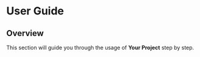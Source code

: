
# User Guide

## Overview

This section will guide you through the usage of **Your Project** step by step.
